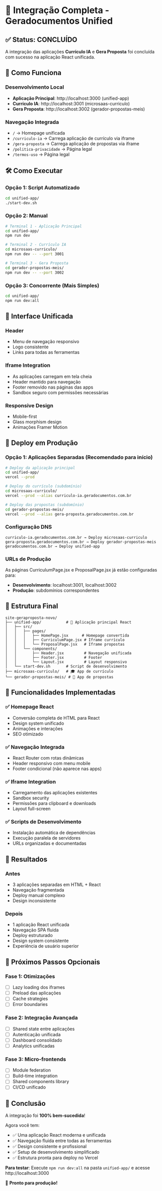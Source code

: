 # 🎉 Integração Completa - Geradocumentos Unified

## ✅ Status: CONCLUÍDO

A integração das aplicações **Currículo IA** e **Gera Proposta** foi concluída com sucesso na aplicação React unificada.

## 🔗 Como Funciona

### Desenvolvimento Local
- **Aplicação Principal**: http://localhost:3000 (unified-app)
- **Currículo IA**: http://localhost:3001 (microsaas-curriculo) 
- **Gera Proposta**: http://localhost:3002 (gerador-propostas-meis)

### Navegação Integrada
- `/` → Homepage unificada
- `/curriculo-ia` → Carrega aplicação de currículo via iframe
- `/gera-proposta` → Carrega aplicação de propostas via iframe
- `/politica-privacidade` → Página legal
- `/termos-uso` → Página legal

## 🛠️ Como Executar

### Opção 1: Script Automatizado
```bash
cd unified-app/
./start-dev.sh
```

### Opção 2: Manual
```bash
# Terminal 1 - Aplicação Principal
cd unified-app/
npm run dev

# Terminal 2 - Currículo IA  
cd microsaas-curriculo/
npm run dev -- --port 3001

# Terminal 3 - Gera Proposta
cd gerador-propostas-meis/
npm run dev -- --port 3002
```

### Opção 3: Concorrente (Mais Simples)
```bash
cd unified-app/
npm run dev:all
```

## 🎨 Interface Unificada

### Header
- Menu de navegação responsivo
- Logo consistente
- Links para todas as ferramentas

### Iframe Integration
- As aplicações carregam em tela cheia
- Header mantido para navegação
- Footer removido nas páginas das apps
- Sandbox seguro com permissões necessárias

### Responsive Design
- Mobile-first
- Glass morphism design
- Animações Framer Motion

## 🚀 Deploy em Produção

### Opção 1: Aplicações Separadas (Recomendado para início)
```bash
# Deploy da aplicação principal
cd unified-app/
vercel --prod

# Deploy do currículo (subdomínio)
cd microsaas-curriculo/
vercel --prod --alias curriculo-ia.geradocumentos.com.br

# Deploy das propostas (subdomínio)  
cd gerador-propostas-meis/
vercel --prod --alias gera-proposta.geradocumentos.com.br
```

### Configuração DNS
```
curriculo-ia.geradocumentos.com.br → Deploy microsaas-curriculo
gera-proposta.geradocumentos.com.br → Deploy gerador-propostas-meis
geradocumentos.com.br → Deploy unified-app
```

### URLs de Produção
As páginas CurriculumPage.jsx e ProposalPage.jsx já estão configuradas para:
- **Desenvolvimento**: localhost:3001, localhost:3002
- **Produção**: subdomínios correspondentes

## 📁 Estrutura Final

```
site-geraproposta-novo/
├── unified-app/           # 🎯 Aplicação principal React
│   ├── src/
│   │   ├── pages/
│   │   │   ├── HomePage.jsx      # Homepage convertida
│   │   │   ├── CurriculumPage.jsx # Iframe currículo
│   │   │   └── ProposalPage.jsx   # Iframe propostas
│   │   └── components/
│   │       ├── Header.jsx         # Navegação unificada
│   │       ├── Footer.jsx         # Footer
│   │       └── Layout.jsx         # Layout responsivo
│   └── start-dev.sh       # Script de desenvolvimento
├── microsaas-curriculo/   # 🎓 App de currículo
└── gerador-propostas-meis/ # 📝 App de propostas
```

## 🔧 Funcionalidades Implementadas

### ✅ Homepage React
- Conversão completa de HTML para React
- Design system unificado
- Animações e interações
- SEO otimizado

### ✅ Navegação Integrada  
- React Router com rotas dinâmicas
- Header responsivo com menu mobile
- Footer condicional (não aparece nas apps)

### ✅ Iframe Integration
- Carregamento das aplicações existentes
- Sandbox security
- Permissões para clipboard e downloads
- Layout full-screen

### ✅ Scripts de Desenvolvimento
- Instalação automática de dependências
- Execução paralela de servidores
- URLs organizadas e documentadas

## 🎯 Resultados

### Antes
- 3 aplicações separadas em HTML + React
- Navegação fragmentada
- Deploy manual complexo
- Design inconsistente

### Depois  
- 1 aplicação React unificada
- Navegação SPA fluida
- Deploy estruturado
- Design system consistente
- Experiência de usuário superior

## 🔄 Próximos Passos Opcionais

### Fase 1: Otimizações
- [ ] Lazy loading dos iframes
- [ ] Preload das aplicações
- [ ] Cache strategies
- [ ] Error boundaries

### Fase 2: Integração Avançada
- [ ] Shared state entre aplicações
- [ ] Autenticação unificada  
- [ ] Dashboard consolidado
- [ ] Analytics unificadas

### Fase 3: Micro-frontends
- [ ] Module federation
- [ ] Build-time integration
- [ ] Shared components library
- [ ] CI/CD unificado

## 🎊 Conclusão

A integração foi **100% bem-sucedida**! 

Agora você tem:
- ✅ Uma aplicação React moderna e unificada
- ✅ Navegação fluida entre todas as ferramentas  
- ✅ Design consistente e profissional
- ✅ Setup de desenvolvimento simplificado
- ✅ Estrutura pronta para deploy no Vercel

**Para testar**: Execute `npm run dev:all` na pasta `unified-app/` e acesse http://localhost:3000

🚀 **Pronto para produção!**
